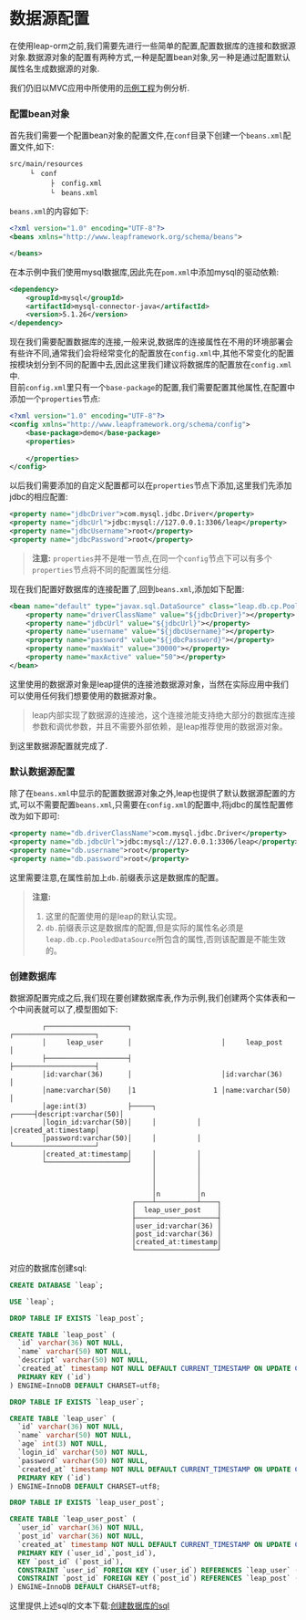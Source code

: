 # 数据源配置

在使用leap-orm之前,我们需要先进行一些简单的配置,配置数据库的连接和数据源对象.数据源对象的配置有两种方式,一种是配置bean对象,另一种是通过配置默认属性名生成数据源的对象.

我们仍旧以MVC应用中所使用的[示例工程](download/leap-project.zip)为例分析.

### 配置bean对象

首先我们需要一个配置bean对象的配置文件,在`conf`目录下创建一个`beans.xml`配置文件,如下:

```
src/main/resources
     └　conf
          ├　config.xml
          └　beans.xml       
```

`beans.xml`的内容如下:

```xml
<?xml version="1.0" encoding="UTF-8"?>
<beans xmlns="http://www.leapframework.org/schema/beans">

</beans>
```

在本示例中我们使用mysql数据库,因此先在`pom.xml`中添加mysql的驱动依赖:

```xml
<dependency>
	<groupId>mysql</groupId>
	<artifactId>mysql-connector-java</artifactId>
	<version>5.1.26</version>
</dependency>
```

现在我们需要配置数据库的连接,一般来说,数据库的连接属性在不用的环境部署会有些许不同,通常我们会将经常变化的配置放在`config.xml`中,其他不常变化的配置按模块划分到不同的配置中去,因此这里我们建议将数据库的配置放在`config.xml`中.  
目前`config.xml`里只有一个`base-package`的配置,我们需要配置其他属性,在配置中添加一个`properties`节点:

```xml
<?xml version="1.0" encoding="UTF-8"?>
<config xmlns="http://www.leapframework.org/schema/config">
	<base-package>demo</base-package>
	<properties>
	
	</properties>
</config>
```

以后我们需要添加的自定义配置都可以在`properties`节点下添加,这里我们先添加jdbc的相应配置:

```xml
<property name="jdbcDriver">com.mysql.jdbc.Driver</property>
<property name="jdbcUrl">jdbc:mysql://127.0.0.1:3306/leap</property>
<property name="jdbcUsername">root</property>
<property name="jdbcPassword">root</property>
```

> **注意:**
> `properties`并不是唯一节点,在同一个`config`节点下可以有多个`properties`节点将不同的配置属性分组.

现在我们配置好数据库的连接配置了,回到`beans.xml`,添加如下配置:

```xml
<bean name="default" type="javax.sql.DataSource" class="leap.db.cp.PooledDataSource" primary="true">
    <property name="driverClassName" value="${jdbcDriver}"></property>
    <property name="jdbcUrl" value="${jdbcUrl}"></property>
    <property name="username" value="${jdbcUsername}"></property>
    <property name="password" value="${jdbcPassword}"></property>
    <property name="maxWait" value="30000"></property>
    <property name="maxActive" value="50"></property>
</bean>
```

这里使用的数据源对象是leap提供的连接池数据源对象，当然在实际应用中我们可以使用任何我们想要使用的数据源对象。

> leap内部实现了数据源的连接池，这个连接池能支持绝大部分的数据库连接参数和调优参数，并且不需要外部依赖，是leap推荐使用的数据源对象。

到这里数据源配置就完成了.

### 默认数据源配置

除了在`beans.xml`中显示的配置数据源对象之外,leap也提供了默认数据源配置的方式,可以不需要配置`beans.xml`,只需要在`config.xml`的配置中,将jdbc的属性配置修改为如下即可:

```xml
<property name="db.driverClassName">com.mysql.jdbc.Driver</property>
<property name="db.jdbcUrl">jdbc:mysql://127.0.0.1:3306/leap</property>
<property name="db.username">root</property>
<property name="db.password">root</property>
```

这里需要注意,在属性前加上`db.`前缀表示这是数据库的配置。

> **注意:**
> 1. 这里的配置使用的是leap的默认实现。  
> 2. `db.`前缀表示这是数据库的配置,但是实际的属性名必须是`leap.db.cp.PooledDataSource`所包含的属性,否则该配置是不能生效的。

### 创建数据库
数据源配置完成之后,我们现在要创建数据库表,作为示例,我们创建两个实体表和一个中间表就可以了,模型图如下:

```
        ┌────────────────────┐                      ┌────────────────────┐
        │     leap_user      │                      │     leap_post      │
        ├────────────────────┤                      ├────────────────────┤
        │id:varchar(36)      │                      │id:varchar(36)      │
        │name:varchar(50)    │1                   1 │name:varchar(50)    │
        │age:int(3)          ├─────┐          ┌─────┤descript:varchar(50)│
        │login_id:varchar(50)│     │          │     │created_at:timestamp│
        │password:varchar(50)│     │          │     └────────────────────┘
        │created_at:timestamp│     │          │     
        └────────────────────┘     │          │     
                                   │          │
                                   │          │
                                   │          │
                                   │n         │n
                              ┌────┴──────────┴────┐
                              │  leap_user_post    │
                              ├────────────────────┤
                              │user_id:varchar(36) │
                              │post_id:varchar(36) │
                              │created_at:timestamp│
                              └────────────────────┘                        
```

对应的数据库创建sql:

```sql
CREATE DATABASE `leap`;

USE `leap`;

DROP TABLE IF EXISTS `leap_post`;

CREATE TABLE `leap_post` (
  `id` varchar(36) NOT NULL,
  `name` varchar(50) NOT NULL,
  `descript` varchar(50) NOT NULL,
  `created_at` timestamp NOT NULL DEFAULT CURRENT_TIMESTAMP ON UPDATE CURRENT_TIMESTAMP,
  PRIMARY KEY (`id`)
) ENGINE=InnoDB DEFAULT CHARSET=utf8;

DROP TABLE IF EXISTS `leap_user`;

CREATE TABLE `leap_user` (
  `id` varchar(36) NOT NULL,
  `name` varchar(50) NOT NULL,
  `age` int(3) NOT NULL,
  `login_id` varchar(50) NOT NULL,
  `password` varchar(50) NOT NULL,
  `created_at` timestamp NOT NULL DEFAULT CURRENT_TIMESTAMP ON UPDATE CURRENT_TIMESTAMP,
  PRIMARY KEY (`id`)
) ENGINE=InnoDB DEFAULT CHARSET=utf8;

DROP TABLE IF EXISTS `leap_user_post`;

CREATE TABLE `leap_user_post` (
  `user_id` varchar(36) NOT NULL,
  `post_id` varchar(36) NOT NULL,
  `created_at` timestamp NOT NULL DEFAULT CURRENT_TIMESTAMP ON UPDATE CURRENT_TIMESTAMP,
  PRIMARY KEY (`user_id`,`post_id`),
  KEY `post_id` (`post_id`),
  CONSTRAINT `user_id` FOREIGN KEY (`user_id`) REFERENCES `leap_user` (`id`),
  CONSTRAINT `post_id` FOREIGN KEY (`post_id`) REFERENCES `leap_post` (`id`)
) ENGINE=InnoDB DEFAULT CHARSET=utf8;
```

这里提供上述sql的文本下载:[创建数据库的sql](download/leap_sql.sql)